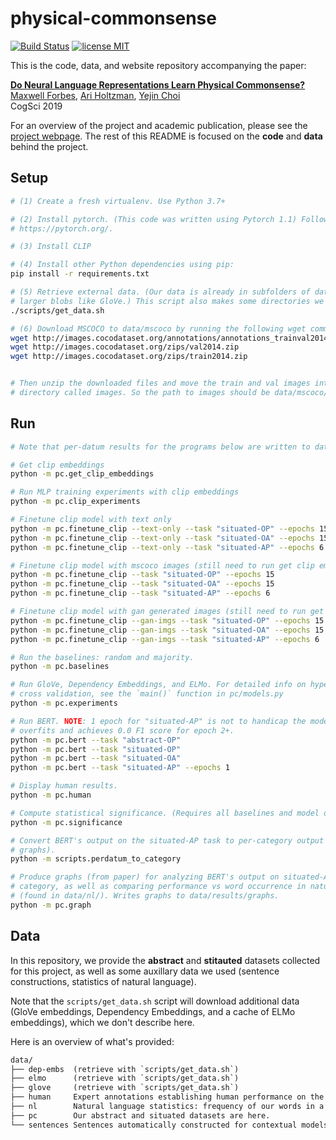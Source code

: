 # physical-commonsense

[![Build Status](https://travis-ci.org/mbforbes/physical-commonsense.svg?branch=master)](https://travis-ci.org/mbforbes/physical-commonsense)
[![license MIT](https://img.shields.io/badge/license-MIT-blue.svg)](https://github.com/mbforbes/physical-commonsense/blob/master/LICENSE.txt)

This is the code, data, and website repository accompanying the paper:

**[Do Neural Language Representations Learn Physical Commonsense?](https://arxiv.org/abs/1908.02899)** <br />
[Maxwell Forbes](http://maxwellforbes.com/), [Ari Holtzman](https://ari-holtzman.github.io/), [Yejin Choi](https://homes.cs.washington.edu/~yejin/) <br />
CogSci 2019

For an overview of the project and academic publication, please see the [project
webpage](https://mbforbes.github.io/physical-commonsense/). The rest of this README is
focused on the **code** and **data** behind the project.

## Setup

```bash
# (1) Create a fresh virtualenv. Use Python 3.7+

# (2) Install pytorch. (This code was written using Pytorch 1.1) Follow directions at
# https://pytorch.org/.

# (3) Install CLIP

# (4) Install other Python dependencies using pip:
pip install -r requirements.txt

# (5) Retrieve external data. (Our data is already in subfolders of data/; this is for
# larger blobs like GloVe.) This script also makes some directories we'll need.
./scripts/get_data.sh

# (6) Download MSCOCO to data/mscoco by running the following wget commands
wget http://images.cocodataset.org/annotations/annotations_trainval2014.zip
wget http://images.cocodataset.org/zips/val2014.zip
wget http://images.cocodataset.org/zips/train2014.zip


# Then unzip the downloaded files and move the train and val images into one 
# directory called images. So the path to images should be data/mscoco/images
```

## Run

```bash
# Note that per-datum results for the programs below are written to data/results/

# Get clip embeddings
python -m pc.get_clip_embeddings

# Run MLP training experiments with clip embeddings
python -m pc.clip_experiments

# Finetune clip model with text only
python -m pc.finetune_clip --text-only --task "situated-OP" --epochs 15
python -m pc.finetune_clip --text-only --task "situated-OA" --epochs 15
python -m pc.finetune_clip --text-only --task "situated-AP" --epochs 6

# Finetune clip model with mscoco images (still need to run get clip embeddings before this)
python -m pc.finetune_clip --task "situated-OP" --epochs 15
python -m pc.finetune_clip --task "situated-OA" --epochs 15
python -m pc.finetune_clip --task "situated-AP" --epochs 6

# Finetune clip model with gan generated images (still need to run get clip embeddings before this)
python -m pc.finetune_clip --gan-imgs --task "situated-OP" --epochs 15
python -m pc.finetune_clip --gan-imgs --task "situated-OA" --epochs 15
python -m pc.finetune_clip --gan-imgs --task "situated-AP" --epochs 6

# Run the baselines: random and majority.
python -m pc.baselines

# Run GloVe, Dependency Embeddings, and ELMo. For detailed info on hyperparameters and
# cross validation, see the `main()` function in pc/models.py
python -m pc.experiments

# Run BERT. NOTE: 1 epoch for "situated-AP" is not to handicap the model; rather, it
# overfits and achieves 0.0 F1 score for epoch 2+.
python -m pc.bert --task "abstract-OP"
python -m pc.bert --task "situated-OP"
python -m pc.bert --task "situated-OA"
python -m pc.bert --task "situated-AP" --epochs 1

# Display human results.
python -m pc.human

# Compute statistical significance. (Requires all baselines and model output.)
python -m pc.significance

# Convert BERT's output on the situated-AP task to per-category output (for making
# graphs).
python -m scripts.perdatum_to_category

# Produce graphs (from paper) for analyzing BERT's output on situated-AP task per-
# category, as well as comparing performance vs word occurrence in natural language
# (found in data/nl/). Writes graphs to data/results/graphs.
python -m pc.graph
```


## Data

In this repository, we provide the **abstract** and **stitauted** datasets collected for
this project, as well as some auxillary data we used (sentence constructions, statistics
of natural language).

Note that the `scripts/get_data.sh` script will download additional data (GloVe
embeddings, Dependency Embeddings, and a cache of ELMo embeddings), which we don't
describe here.

Here is an overview of what's provided:

```txt
data/
├── dep-embs  (retrieve with `scripts/get_data.sh`)
├── elmo      (retrieve with `scripts/get_data.sh`)
├── glove     (retrieve with `scripts/get_data.sh`)
├── human     Expert annotations establishing human performance on the task.
├── nl        Natural language statistics: frequency of our words in a large corpus.
├── pc        Our abstract and situated datasets are here.
└── sentences Sentences automatically constructed for contextual models (ELMo, BERT).
```
